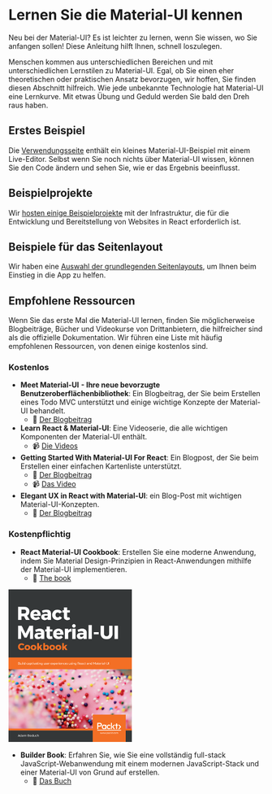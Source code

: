 # Lernen Sie die Material-UI kennen

<p class="description">Neu bei der Material-UI? Es ist leichter zu lernen, wenn Sie wissen, wo Sie anfangen sollen! Diese Anleitung hilft Ihnen, schnell loszulegen.</p>

Menschen kommen aus unterschiedlichen Bereichen und mit unterschiedlichen Lernstilen zu Material-UI. Egal, ob Sie einen eher theoretischen oder praktischen Ansatz bevorzugen, wir hoffen, Sie finden diesen Abschnitt hilfreich. Wie jede unbekannte Technologie hat Material-UI eine Lernkurve. Mit etwas Übung und Geduld werden Sie bald den Dreh raus haben.

## Erstes Beispiel

Die [Verwendungsseite](/getting-started/usage/#quick-start) enthält ein kleines Material-UI-Beispiel mit einem Live-Editor. Selbst wenn Sie noch nichts über Material-UI wissen, können Sie den Code ändern und sehen Sie, wie er das Ergebnis beeinflusst.

## Beispielprojekte

Wir [hosten einige Beispielprojekte](/getting-started/example-projects/) mit der Infrastruktur, die für die Entwicklung und Bereitstellung von Websites in React erforderlich ist.

## Beispiele für das Seitenlayout

Wir haben eine [Auswahl der grundlegenden Seitenlayouts](/getting-started/page-layout-examples/), um Ihnen beim Einstieg in die App zu helfen.

## Empfohlene Ressourcen

Wenn Sie das erste Mal die Material-UI lernen, finden Sie möglicherweise Blogbeiträge, Bücher und Videokurse von Drittanbietern, die hilfreicher sind als die offizielle Dokumentation. Wir führen eine Liste mit häufig empfohlenen Ressourcen, von denen einige kostenlos sind.

### Kostenlos

- **Meet Material-UI  - Ihre neue bevorzugte Benutzeroberflächenbibliothek**: Ein Blogbeitrag, der Sie beim Erstellen eines Todo MVC unterstützt und einige wichtige Konzepte der Material-UI behandelt. 
  - 📝 [Der Blogbeitrag](https://medium.freecodecamp.org/meet-your-material-ui-your-new-favorite-user-interface-library-6349a1c88a8c)
- **Learn React & Material-UI**: Eine Videoserie, die alle wichtigen Komponenten der Material-UI enthält. 
  - 📹 [Die Videos](https://www.youtube.com/watch?v=xm4LX5fJKZ8&list=PLcCp4mjO-z98WAu4sd0eVha1g-NMfzHZk)
- **Getting Started With Material-UI For React**: Ein Blogpost, der Sie beim Erstellen einer einfachen Kartenliste unterstützt. 
  - 📝 [Der Blogbeitrag](https://medium.com/codingthesmartway-com-blog/getting-started-with-material-ui-for-react-material-design-for-react-364b2688b555)
  - 📹 [Das Video](https://www.youtube.com/watch?v=PWadEeOuv5o)
- **Elegant UX in React with Material-UI**: ein Blog-Post mit wichtigen Material-UI-Konzepten. 
  - 📝 [Der Blogbeitrag](https://alligator.io/react/material-ui/)

### Kostenpflichtig

- **React Material-UI Cookbook**: Erstellen Sie eine moderne Anwendung, indem Sie Material Design-Prinzipien in React-Anwendungen mithilfe der Material-UI implementieren. 
  - 📘 [The book](https://www.amazon.com/gp/product/1789615224/ref=as_li_tl?ie=UTF8&camp=1789&creative=9325&creativeASIN=1789615224&linkCode=as2&tag=oliviertassin-20&linkId=79aec1cb9db829135838614ac1953380)

[![cookbook](/static/blog/material-ui-v4-is-out/cookbook.png)](https://www.amazon.com/gp/product/1789615224/ref=as_li_tl?ie=UTF8&camp=1789&creative=9325&creativeASIN=1789615224&linkCode=as2&tag=oliviertassin-20&linkId=79aec1cb9db829135838614ac1953380)

- **Builder Book**: Erfahren Sie, wie Sie eine vollständig full-stack JavaScript-Webanwendung mit einem modernen JavaScript-Stack und einer Material-UI von Grund auf erstellen. 
  - 📘 [ Das Buch ](https://builderbook.org/book)